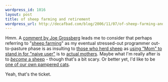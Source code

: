 ```yaml
--- 
wordpress_id: 1016
layout: post
title: of sheep farming and retirement
wordpress_url: http://decafbad.com/blog/2006/11/07/of-sheep-farming-and-retirement
---
```

Hmm.  A [comment by Joe Grossberg][jg] leads me to consider that perhaps referring to "[sheep farming][sf]" as my eventual stressed-out programmer out-to-pasture phase is as insulting to [those who herd sheep][who] as [using "Mom" to stand in for "naive user"][mom] is to [actual mothers][actual].  Maybe what I'm really after is to [*become* a sheep][become] - though that's a bit scary.  Or better yet, I'd like to be [one of our own pampered cats][cats].  

Yeah, that's the ticket.

[cats]: http://flickr.com/photos/deusx/60976291/in/set-1316941/
[become]: http://www.bloosheep.com/Furry%20pics/picturesofframpton/Sheep-n-Skunk_JPG.html
[actual]: http://www.mommybloggers.com/
[who]: http://www.sheepusa.org/
[sf]: http://www.sheep101.info/farm.html
[mom]: http://www.whump.com/moreLikeThis/2006/08/05/your-mom-is-not-an-example-user
[jg]: http://decafbad.com/blog/2006/11/07/firefox-rss-xsl-from-anger-to-apathy#comment-47968
